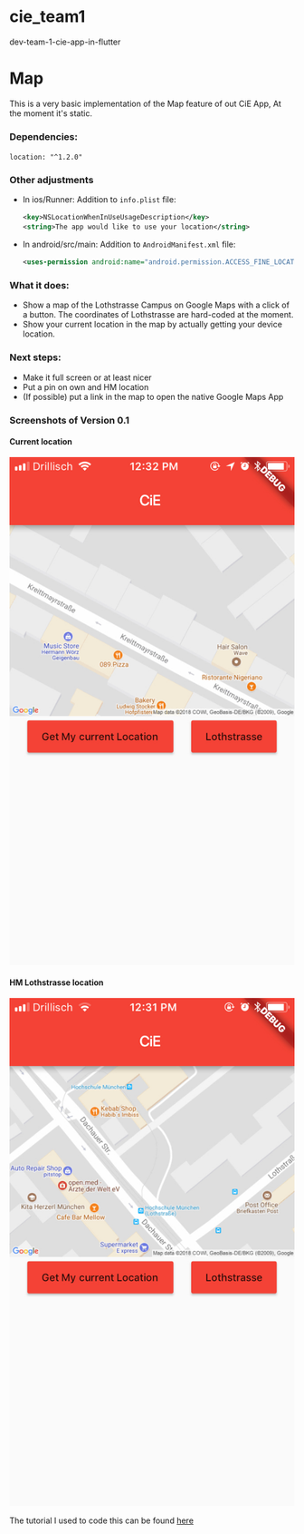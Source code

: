 # cie_team1

dev-team-1-cie-app-in-flutter 

# Map
This is a very basic implementation of the Map feature of out CiE App,
At the moment it's static.

### Dependencies:
`location: "^1.2.0"`

### Other adjustments
* In ios/Runner: Addition to `info.plist` file:
    ```xml
    <key>NSLocationWhenInUseUsageDescription</key>
    <string>The app would like to use your location</string>
    ```

* In android/src/main: Addition to `AndroidManifest.xml` file:
    ```xml
    <uses-permission android:name="android.permission.ACCESS_FINE_LOCATION"/>
    ```

### What it does:
* Show a map of the Lothstrasse Campus on Google Maps with a click of a button. The coordinates of Lothstrasse are hard-coded at the moment.
* Show your current location in the map by actually getting your device location. 

### Next steps:
* Make it full screen or at least nicer
* Put a pin on own and HM location
* (If possible) put a link in the map to open the native Google Maps App

### Screenshots of Version 0.1
#### Current location  

![Current location](misc/cie_map_current_loc.jpeg)

#### HM Lothstrasse location
![HM Lothstrasse location](misc/cie_map_lothstrasse.jpeg)

The tutorial I used to code this can be found [here](https://ericwindmill.com/zero-to-one-with-flutter-google-maps-app-pt-1/)